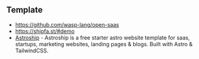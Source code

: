 ## Template

- https://github.com/wasp-lang/open-saas
- https://shipfa.st/#demo
- [Astroship](https://vercel.com/templates/astro/astroship) - Astroship is a free starter astro website template for saas, startups, marketing websites, landing pages & blogs. Built with Astro & TailwindCSS.
